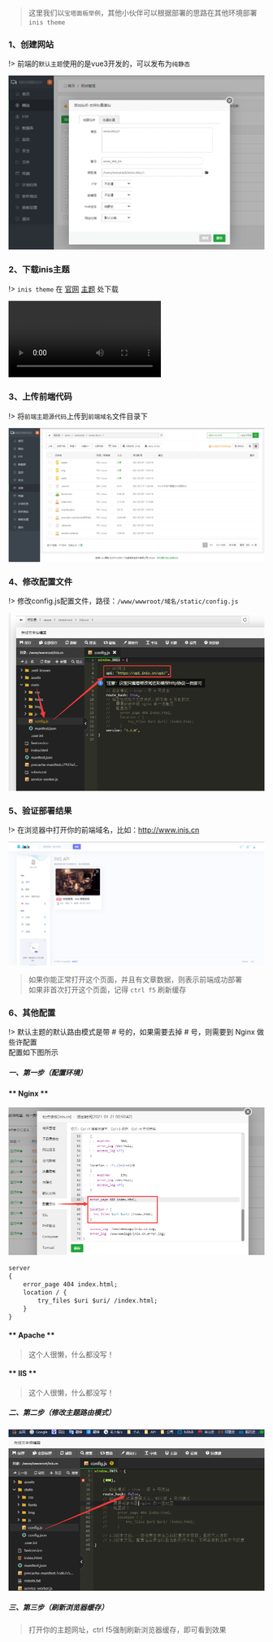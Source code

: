> 这里我们以`宝塔面板举例`，其他小伙伴可以根据部署的思路在其他环境部署`inis theme`

### 1、创建网站

!> 前端的`默认主题`使用的是vue3开发的，可以发布为`纯静态`

![添加网站](../assets/img/start/2-1.png)

### 2、下载inis主题

!> `inis theme` 在 [官网](//inis.cc) [主题](//inis.cc/index/theme) 处下载

<video src="../assets/img/start/20210710_152935.mp4" controls="">Not Support</video>

### 3、上传前端代码

!> 将`前端主题源代码`上传到`前端域名`文件目录下

![上传前端代码](../assets/img/start/2-2.png)

### 4、修改配置文件

!> 修改config.js配置文件，路径：`/www/wwwroot/域名/static/config.js`

![修改配置文件](../assets/img/start/2-3.png)

### 5、验证部署结果

!> 在浏览器中打开你的前端域名，比如：http://www.inis.cn

![前端首页](../assets/img/start/2-4.png)

> 如果你能正常打开这个页面，并且有文章数据，则表示前端成功部署   
> 如果非首次打开这个页面，记得 `ctrl f5` 刷新缓存

### 6、其他配置

!> 默认主题的默认路由模式是带 # 号的，如果需要去掉 # 号，则需要到 Nginx 做些许配置   
配置如下图所示

##### 一、第一步（配置环境）

<!-- tabs:start -->

#### ** Nginx **

![Nginx配置](../assets/img/start/2-5.png)

```Nginx
server
{
    error_page 404 index.html;
    location / {
        try_files $uri $uri/ /index.html;
    }
}
```

#### ** Apache **

> 这个人很懒，什么都没写！

#### ** IIS **

> 这个人很懒，什么都没写！

<!-- tabs:end -->

##### 二、第二步（修改主题路由模式）

![Nginx配置](../assets/img/start/2-6.png)

##### 三、第三步（刷新浏览器缓存）

> 打开你的主题网址，ctrl f5强制刷新浏览器缓存，即可看到效果
